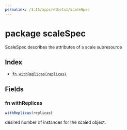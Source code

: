 ```yaml
---
permalink: /1.15/apps/v1beta1/scaleSpec
---
```


# package scaleSpec

ScaleSpec describes the attributes of a scale subresource

## Index

* [`fn withReplicas(replicas)`](#fn-withreplicas)

## Fields

### fn withReplicas

```ts
withReplicas(replicas)
```

desired number of instances for the scaled object.